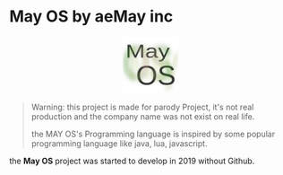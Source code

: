 # May OS by aeMay inc

<p align="center" rel="noopener noreferrer"><img width="100" src="svg/mayoslogo.svg" alt="May OS"></img></p>

> Warning: this project is made for parody Project, it's not real production and the company name was not exist on real life.
>
> the MAY OS's Programming language is inspired by some popular programming language like java, lua, javascript.

the **May OS** project was started to develop in 2019 without Github.

